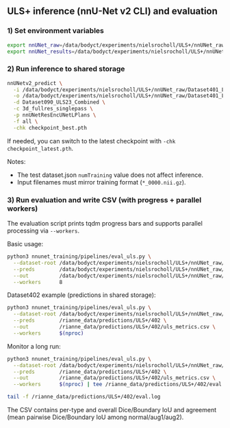 ## ULS+ inference (nnU-Net v2 CLI) and evaluation

### 1) Set environment variables
```bash
export nnUNet_raw=/data/bodyct/experiments/nielsrocholl/ULS+/nnUNet_raw
export nnUNet_results=/data/bodyct/experiments/nielsrocholl/ULS+/nnUNet_resultsv2
```

### 2) Run inference to shared storage
```bash
nnUNetv2_predict \
  -i /data/bodyct/experiments/nielsrocholl/ULS+/nnUNet_raw/Dataset401_Longitudinal_CT_Test_128/imagesTr \
  -o /data/bodyct/experiments/nielsrocholl/ULS+/nnUNet_raw/Dataset401_Longitudinal_CT_Test_128/preds \
  -d Dataset090_ULS23_Combined \
  -c 3d_fullres_singlepass \
  -p nnUNetResEncUNetLPlans \
  -f all \
  -chk checkpoint_best.pth
```
If needed, you can switch to the latest checkpoint with `-chk checkpoint_latest.pth`.

Notes:
- The test dataset.json `numTraining` value does not affect inference.
- Input filenames must mirror training format (`*_0000.nii.gz`).

### 3) Run evaluation and write CSV (with progress + parallel workers)
The evaluation script prints tqdm progress bars and supports parallel processing via `--workers`.

Basic usage:
```bash
python3 nnunet_training/pipelines/eval_uls.py \
  --dataset-root /data/bodyct/experiments/nielsrocholl/ULS+/nnUNet_raw/Dataset401_Longitudinal_CT_Test_128 \
  --preds        /data/bodyct/experiments/nielsrocholl/ULS+/nnUNet_raw/Dataset401_Longitudinal_CT_Test_128/preds \
  --out          /data/bodyct/experiments/nielsrocholl/ULS+/nnUNet_raw/Dataset401_Longitudinal_CT_Test_128/uls_metrics.csv \
  --workers      8
```

Dataset402 example (predictions in shared storage):
```bash
python3 nnunet_training/pipelines/eval_uls.py \
  --dataset-root /data/bodyct/experiments/nielsrocholl/ULS+/nnUNet_raw/Dataset402_Longitudinal_CT_Test_256 \
  --preds        /rianne_data/predictions/ULS+/402 \
  --out          /rianne_data/predictions/ULS+/402/uls_metrics.csv \
  --workers      $(nproc)
```

Monitor a long run:
```bash
python3 nnunet_training/pipelines/eval_uls.py \
  --dataset-root /data/bodyct/experiments/nielsrocholl/ULS+/nnUNet_raw/Dataset402_Longitudinal_CT_Test_256 \
  --preds        /rianne_data/predictions/ULS+/402 \
  --out          /rianne_data/predictions/ULS+/402/uls_metrics.csv \
  --workers      $(nproc) | tee /rianne_data/predictions/ULS+/402/eval.log

tail -f /rianne_data/predictions/ULS+/402/eval.log
```

The CSV contains per-type and overall Dice/Boundary IoU and agreement (mean pairwise Dice/Boundary IoU among normal/aug1/aug2).

